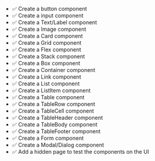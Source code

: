 - ✅ Create a button component
- ✅ Create a input component
- ✅ Create a Text/Label component
- ✅ Create a Image component
- ✅ Create a Card component
- ✅ Create a Grid component
- ✅ Create a Flex component
- ✅ Create a Stack component
- ✅ Create a Box component
- ✅ Create a Container component
- ✅ Create a Link component
- ✅ Create a List component
- ✅ Create a ListItem component
- ✅ Create a Table component
- ✅ Create a TableRow component
- ✅ Create a TableCell component
- ✅ Create a TableHeader component
- ✅ Create a TableBody component
- ✅ Create a TableFooter component
- ✅ Create a Form component
- ✅ Create a Modal/Dialog component
- ✅ Add a hidden page to test the components on the UI